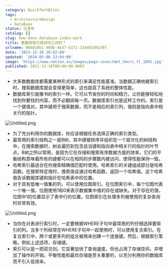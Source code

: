 ```yaml
---
category: QuickTechBites
tags:
  - ArchitectureDesign
  - DataBase
status: 已发布
catalog: []
slug: how-does-database-index-work
title: 数据库索引是如何工作的？
urlname: 068d18b1-489b-4e37-b172-33e892d6a70f
date: '2023-12-10 20:02:00'
updated: '2024-05-08 23:04:00'
image: 'https://www.notion.so/images/page-cover/met_henri_tl_1892.jpg'
published: 2022-12-10T08:00:00.000Z
---
```

- 大多数数据库都需要某种形式的索引来满足性能基准。当数据正确地被索引时，搜索数据库就会变得更简单，这也提高了系统的整体性能。
- 数据库索引就像书的索引一样。它可以节省你的时间和精力，让你能够轻松地找到你要找的内容，而不必翻阅每一页。数据库索引也是这样工作的。索引是一个键值对，其中键用于搜索数据，而不是相应的索引列，值则是指向表中相关行的指针。

![Untitled.png](https://prod-files-secure.s3.us-west-2.amazonaws.com/5d24fe63-e567-4804-86f9-9fdc62e13082/3e87f042-644d-48ab-9a58-227f3d930d71/Untitled.png?X-Amz-Algorithm=AWS4-HMAC-SHA256&X-Amz-Content-Sha256=UNSIGNED-PAYLOAD&X-Amz-Credential=ASIAZI2LB4666RR63RDX%2F20250310%2Fus-west-2%2Fs3%2Faws4_request&X-Amz-Date=20250310T213420Z&X-Amz-Expires=3600&X-Amz-Security-Token=IQoJb3JpZ2luX2VjEE0aCXVzLXdlc3QtMiJHMEUCIQCZDhQmzUY6HJ5rje%2Fir0a0aSPndSsAxU3%2BSG8q%2BcFVSgIgaxPyxJvbztr45KnTtLQDoaCAREvZHpO21nBNy5RU2t4qiAQIlv%2F%2F%2F%2F%2F%2F%2F%2F%2F%2FARAAGgw2Mzc0MjMxODM4MDUiDN42og9M9hOx9CgMvCrcA8eIzbkPbiIx2yrGwWp1iQ4jacw5ePfNsEK0LxVinKQZ3SfTqoN5J3gnkRVriJogzbh%2By7uPXr3qxVSOqr8mzdSVYqoVy1sJZOlgoc%2FGu1X%2FDkpGm36NpSFeoqM5Qo7Au%2FBD9E9fStZVa379JgUBk46FOfP3qqD2SnFEzodQBt7oHiuB75g9Et%2F2sMIwlDiXv3RJ1DRYFpAOYM5A0J%2BwJwQezAGipT%2FTGd8UNnKtZHwVE9HHvg8ckPKcP1aDGlLaFf0ejOpK64G22SdhpijoldvO5fea03VTRi3wkjTwTkWxYJ2cxXrJA20EVBLOUtcCXsTUSFDjFeIs7970B3ZknI8bg1LOXS04rLXq3ggCM%2BQVYNC%2F4UpL1hZ%2FIe%2FwQWSlU3twSKSyX%2FmH817vC6RGE7y397Fcgr58j8sTnN0lt6hUC8Jh2wfs8lB11JYD0IKu1yZmB2tV422IG5K5vy%2FcYY2Ecyw6MhKJuxqyCVYwex54HmYzLdhYKyG7UioVf8qNoIXGu85xLdNzqO4Nqu0%2FCH3vR2GkrCHQxHaKerrc5luGME%2BaV%2FsPvw5%2BKUuXzPWEMtG4u%2FjLgPB%2BY2AzFs3hRVQ47DYw1Y%2F%2BI5oiXJ6h6LigsC5fzvPRpyeiKmfrMIGrvb4GOqUBGjQthHLjr6Fuzb1pIX5Mc7SoywPRDz9ykaOHJ5A3mqCsuTL9FkC3OwLeEMWXKlKXQiWXJDvRFopG9Fv7gvbosWugF9u2n031jYeG%2BrJkHp8QJW7j1L3fzFgw9mOiK1Y79xitksq1BBO30dwT7W1eqiCIPSUY3oOHUsL2qBRoyCBTlahozZc%2B5hK8%2FEjwNpq8arwLfKqkzGqq%2BkrNgBXGeudtKA8r&X-Amz-Signature=d07e2dfc13c384b0ef60efc92cd764005f58f8b7d90a648fec5b8214dcd321b3&X-Amz-SignedHeaders=host&x-id=GetObject)

- 为了充分利用你的数据库，你应该根据任务选择正确的索引类型。
- 最常用的索引结构之一是B树，其中键被排序并组织在一个层次化的树结构中。在搜索数据时，树会遍历到包含适当键和指向表中相关行的指针的叶节点。B树之所以常用，是因为它在存储和搜索有序数据方面的效率。它们的平衡结构意味着所有的键都可以在相同的步骤数内被访问，使得性能保持一致。
- 哈希索引最适合在你搜索精确值匹配时使用。哈希索引的关键组成部分是哈希函数。在搜索特定值时，搜索值会通过哈希函数，返回一个哈希值。这个哈希值告诉数据库键和指针在哈希表中的位置。
- 对于具有低唯一值集的列，可以使用位图索引。在位图索引中，每个位图代表一个唯一值。位图使用1和0来表示数据集中值的存在或缺失。对于存在的值，位图中1的位置显示了表中行的位置。位图索引在处理多列被使用的复杂查询时非常有效。

![Untitled.png](https://prod-files-secure.s3.us-west-2.amazonaws.com/5d24fe63-e567-4804-86f9-9fdc62e13082/25e88b4a-737d-484e-85cc-b7fe2444aa3c/Untitled.png?X-Amz-Algorithm=AWS4-HMAC-SHA256&X-Amz-Content-Sha256=UNSIGNED-PAYLOAD&X-Amz-Credential=ASIAZI2LB4666RR63RDX%2F20250310%2Fus-west-2%2Fs3%2Faws4_request&X-Amz-Date=20250310T213420Z&X-Amz-Expires=3600&X-Amz-Security-Token=IQoJb3JpZ2luX2VjEE0aCXVzLXdlc3QtMiJHMEUCIQCZDhQmzUY6HJ5rje%2Fir0a0aSPndSsAxU3%2BSG8q%2BcFVSgIgaxPyxJvbztr45KnTtLQDoaCAREvZHpO21nBNy5RU2t4qiAQIlv%2F%2F%2F%2F%2F%2F%2F%2F%2F%2FARAAGgw2Mzc0MjMxODM4MDUiDN42og9M9hOx9CgMvCrcA8eIzbkPbiIx2yrGwWp1iQ4jacw5ePfNsEK0LxVinKQZ3SfTqoN5J3gnkRVriJogzbh%2By7uPXr3qxVSOqr8mzdSVYqoVy1sJZOlgoc%2FGu1X%2FDkpGm36NpSFeoqM5Qo7Au%2FBD9E9fStZVa379JgUBk46FOfP3qqD2SnFEzodQBt7oHiuB75g9Et%2F2sMIwlDiXv3RJ1DRYFpAOYM5A0J%2BwJwQezAGipT%2FTGd8UNnKtZHwVE9HHvg8ckPKcP1aDGlLaFf0ejOpK64G22SdhpijoldvO5fea03VTRi3wkjTwTkWxYJ2cxXrJA20EVBLOUtcCXsTUSFDjFeIs7970B3ZknI8bg1LOXS04rLXq3ggCM%2BQVYNC%2F4UpL1hZ%2FIe%2FwQWSlU3twSKSyX%2FmH817vC6RGE7y397Fcgr58j8sTnN0lt6hUC8Jh2wfs8lB11JYD0IKu1yZmB2tV422IG5K5vy%2FcYY2Ecyw6MhKJuxqyCVYwex54HmYzLdhYKyG7UioVf8qNoIXGu85xLdNzqO4Nqu0%2FCH3vR2GkrCHQxHaKerrc5luGME%2BaV%2FsPvw5%2BKUuXzPWEMtG4u%2FjLgPB%2BY2AzFs3hRVQ47DYw1Y%2F%2BI5oiXJ6h6LigsC5fzvPRpyeiKmfrMIGrvb4GOqUBGjQthHLjr6Fuzb1pIX5Mc7SoywPRDz9ykaOHJ5A3mqCsuTL9FkC3OwLeEMWXKlKXQiWXJDvRFopG9Fv7gvbosWugF9u2n031jYeG%2BrJkHp8QJW7j1L3fzFgw9mOiK1Y79xitksq1BBO30dwT7W1eqiCIPSUY3oOHUsL2qBRoyCBTlahozZc%2B5hK8%2FEjwNpq8arwLfKqkzGqq%2BkrNgBXGeudtKA8r&X-Amz-Signature=b943218774e75a7cb69f34943de538ce745596c4c8a3496af4c2661b5cc675ff&X-Amz-SignedHeaders=host&x-id=GetObject)

- 当你在对表进行索引时，一定要根据WHERE子句中最常用的列仔细选择要索引的列。当多个列经常在WHERE子句中一起使用时，可以使用复合索引。在复合索引中，两个或更多列的组合被用来创建一个连接键。然后，根据索引策略，例如上述选项，存储键。
- 索引可以是一把双刃剑。它显著加快了查询速度，但也占用了存储空间，并增加了操作的开销。平衡性能和最优存储是至关重要的，以充分利用你的数据库而不引入低效率。
